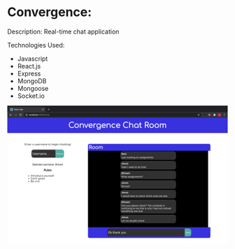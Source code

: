 # Convergence:

Description: Real-time chat application

Technologies Used:

- Javascript
- React.js
- Express
- MongoDB
- Mongoose
- Socket.io

![ScreenShot](./chat.png)
